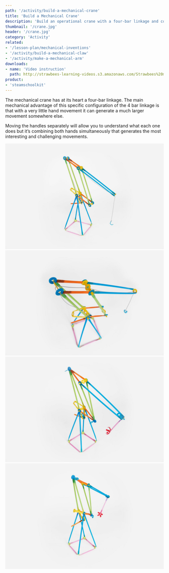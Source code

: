 ```yaml
---
path: '/activity/build-a-mechanical-crane'
title: 'Build a Mechanical Crane'
description: 'Build an operational crane with a four-bar linkage and control it with your hands.'
thumbnail: '/crane.jpg'
header: '/crane.jpg'
category: 'Activity'
related:
- '/lesson-plan/mechanical-inventions'
- '/activity/build-a-mechanical-claw'
- '/activity/make-a-mechanical-arm'
downloads:
- name: 'Video instruction'
  path: http://strawbees-learning-videos.s3.amazonaws.com/Strawbees%20mechanical%20crane.shrink.mp4
product:
- 'steamschoolkit'
---
```


<section component="youtube" url="https://youtu.be/xK5CfWNQJTI"></section>

The mechanical crane has at its heart a four-bar linkage. The main mechanical advantage of this specific configuration of the 4 bar linkage is that with a very little hand movement it can generate a much larger movement somewhere else.

Moving the handles separately will allow you to understand what each one does but it’s combining both hands simultaneously that generates the most interesting and challenging movements.

<section component="gallery">

![Add a string and a hook to simulate cables](/crane2.jpg)
![You can use the connector holes as guides](/crane3.jpg)
![Triangulate your structure for additional strength](/crane4.jpg)
![There are many ways to triangulate structures, try your own first](/crane5.jpg)

</section>
